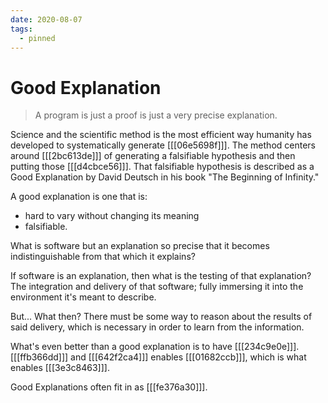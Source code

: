 ```yaml
---
date: 2020-08-07
tags:
  - pinned
---
```


# Good Explanation

> A program is just a proof is just a very precise explanation.

Science and the scientific method is the most efficient way humanity has developed to systematically generate [[[06e5698f]]].
The method centers around [[[2bc613de]]] of generating a falsifiable hypothesis and then putting those [[[d4cbce56]]].
That falsifiable hypothesis is described as a Good Explanation by David Deutsch in his book "The Beginning of Infinity."

A good explanation is one that is:

- hard to vary without changing its meaning
- falsifiable.

What is software but an explanation so precise that it becomes indistinguishable from that which it explains?

If software is an explanation, then what is the testing of that explanation?
The integration and delivery of that software; fully immersing it into the environment it's meant to describe.

But... What then?
There must be some way to reason about the results of said delivery, which is necessary in order to learn from the information.

What's even better than a good explanation is to have [[[234c9e0e]]].
[[[ffb366dd]]] and [[[642f2ca4]]] enables [[[01682ccb]]], which is what enables [[[3e3c8463]]].

Good Explanations often fit in as [[[fe376a30]]].
